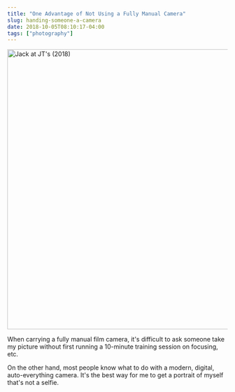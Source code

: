 ```yaml
---
title: "One Advantage of Not Using a Fully Manual Camera"
slug: handing-someone-a-camera
date: 2018-10-05T08:10:17-04:00
tags: ["photography"]
---
```


<a data-flickr-embed="true" data-footer="true"  href="https://www.flickr.com/photos/jbaty/30169729857/in/dateposted-public/" title="Jack at JT&#x27;s (2018)"><img src="https://farm2.staticflickr.com/1962/30169729857_38137ae97b_c.jpg" width="800" height="640" alt="Jack at JT&#x27;s (2018)"></a><script async src="//embedr.flickr.com/assets/client-code.js" charset="utf-8"></script>

When carrying a fully manual film camera, it's difficult to ask someone take my picture without first running a 10-minute training session on focusing, etc.

On the other hand, most people know what to do with a modern, digital, auto-everything camera. It's the best way for me to get a portrait of myself that's not a selfie.
